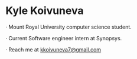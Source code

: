 # Kyle Koivuneva

· Mount Royal University computer science student.

· Current Software engineer intern at Synopsys.

· Reach me at kkoivuneva7@gmail.com
